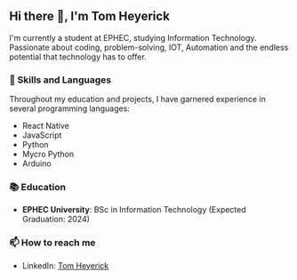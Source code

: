 ## Hi there 👋, I'm Tom Heyerick

I'm currently a student at EPHEC, studying Information Technology. Passionate about coding, problem-solving, IOT, Automation and the endless potential that technology has to offer.

### 🔭 Skills and Languages

Throughout my education and projects, I have garnered experience in several programming languages:

- React Native
- JavaScript
- Python
- Mycro Python 
- Arduino 
### 📚 Education

- **EPHEC University**: BSc in Information Technology (Expected Graduation: 2024)

### 📫 How to reach me

- LinkedIn: [Tom Heyerick](https://www.linkedin.com/in/tom-heyerick-79385427b/) 

